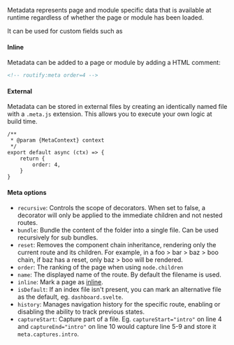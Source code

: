 Metadata represents page and module specific data that is available at runtime regardless of whether the page or module has been loaded.

It can be used for custom fields such as 

#### Inline
Metadata can be added to a page or module by adding a HTML comment:
```html
<!-- routify:meta order=4 -->
```

#### External
Metadata can be stored in external files by creating an identically named file with a `.meta.js` extension. This allows you to execute your own logic at build time.

```
/**
 * @param {MetaContext} context
 */
export default async (ctx) => {    
    return {
        order: 4,
    }
}

```

#### Meta options
- `recursive`: Controls the scope of decorators. When set to false, a decorator will only be applied to the immediate children and not nested routes.
- `bundle`: Bundle the content of the folder into a single file. Can be used recursively for sub bundles.
- `reset`: Removes the component chain inheritance, rendering only the current route and its children. For example, in a foo > bar > baz > boo chain, if baz has a reset, only baz > boo will be rendered.
- `order`: The ranking of the page when using `node.children`
- `name`: The displayed name of the route. By default the filename is used.
- `inline`: Mark a page as [inline](/docs/guide/concepts/inlined-pages).
- `isDefault`: If an index file isn't present, you can mark an alternative file as the default, eg. `dashboard.svelte`.
- `history`: Manages navigation history for the specific route, enabling or disabling the ability to track previous states.
- `captureStart`: Capture part of a file. Eg. `captureStart="intro"` on line 4 and `captureEnd="intro"` on line 10 would capture line 5-9 and store it `meta.captures.intro`.